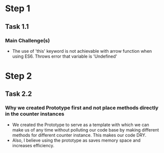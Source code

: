 # Step 1
## Task 1.1
### Main Challenge(s)
- The use of 'this' keyword is not achievable with arrow function when using ES6. Throws error that variable is 'Undefined'


# Step 2
## Task 2.2
### Why we created Prototype first and not place methods directly in the counter instances
- We created the Prototype to serve as a template with which we can make us of any time without polluting our code base by making different methods for different counter instance. This makes our code DRY.
- Also, I believe using the prototype as saves memory space and increases efficiency.


